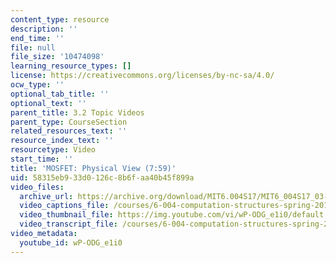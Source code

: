 ```yaml
---
content_type: resource
description: ''
end_time: ''
file: null
file_size: '10474098'
learning_resource_types: []
license: https://creativecommons.org/licenses/by-nc-sa/4.0/
ocw_type: ''
optional_tab_title: ''
optional_text: ''
parent_title: 3.2 Topic Videos
parent_type: CourseSection
related_resources_text: ''
resource_index_text: ''
resourcetype: Video
start_time: ''
title: 'MOSFET: Physical View (7:59)'
uid: 58315eb9-33d0-126c-8b6f-aa40b45f899a
video_files:
  archive_url: https://archive.org/download/MIT6.004S17/MIT6_004S17_03-02-01_300k.mp4
  video_captions_file: /courses/6-004-computation-structures-spring-2017/f3ca496fa30b510eb55f01886edda5ea_wP-ODG_e1i0.vtt
  video_thumbnail_file: https://img.youtube.com/vi/wP-ODG_e1i0/default.jpg
  video_transcript_file: /courses/6-004-computation-structures-spring-2017/a97c6f7dc96d66241ea481cd6ef5c865_wP-ODG_e1i0.pdf
video_metadata:
  youtube_id: wP-ODG_e1i0
---
```

